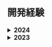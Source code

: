 ## 開発経験

<details>
<summary><strong>2024</strong></summary>

- **DeNA(サマーインターンシップ)**: 課題アプリ改修のチーム対抗コンペで、性能改善および新機能開発(優勝🎉)
- **NRIデジタル(サマーインターンシップ)**: DXエキスパートコースで、ID-POSデータの分析ツールを企画・開発
- **サイボウズ(サマーインターンシップ)**: kintone開発コースで、kintoneのサーバーサイド開発に従事([記事](https://blog.cybozu.io/entry/2024/11/01/080000)内のメンテナンスモード開発)
- **[FunalabJudge](https://github.com/funalab/FunalabJudge)**: 研究室の新入生教育で使用する、C言語の自動採点&課題管理ツールを開発
- **[WeirdImageGuesser](https://github.com/MIAopenroad/WeirdImageGuesser)**: [技育CAMP ハッカソン](https://talent.supporterz.jp/events/36ac135b-7f4d-413c-8875-115760dccef7/)にて、OpenAIのAPIを使ったゲームを開発
- **[ScalarDBAssignment](https://github.com/MIAopenroad/ScalarDBAssignment)**: 大学院の授業課題として、[ScalarDB](https://www.scalar-labs.com/scalardb)を用いたE-コマースサイトのデモを開発

</details>

<details>
<summary><strong>2023</strong></summary>

- **[マーケティング支援サービス](https://prtimes.jp/main/html/rd/p/000000133.000009799.html)**: [かっこ株式会社](https://cacco.co.jp/)での長期インターンにて、マーケティング支援を目的としたWebアプリケーションを開発

</details>
